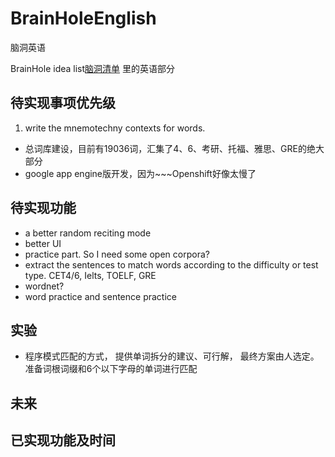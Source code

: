 # BrainHoleEnglish

脑洞英语

BrainHole idea list[脑洞清单](http://blog.zhimind.com/NaoDong-list.html) 里的英语部分

## 待实现事项优先级

1. write the mnemotechny contexts for words.
-  总词库建设，目前有19036词，汇集了4、6、考研、托福、雅思、GRE的绝大部分
-  google app engine版开发，因为~~~Openshift好像太慢了

## 待实现功能

- a better random reciting mode
- better UI
- practice part. So I need some open corpora?
- extract the sentences to match words according to the difficulty or test type. CET4/6, Ielts, TOELF, GRE
- wordnet?
- word practice and sentence practice

## 实验

- 程序模式匹配的方式， 提供单词拆分的建议、可行解， 最终方案由人选定。  
    准备词根词缀和6个以下字母的单词进行匹配
    
## 未来

## 已实现功能及时间
